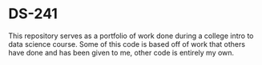 # DS-241

This repository serves as a portfolio of work done during a college intro to data science course. Some of this code is based off of work that others have done and has been given to me, other code is entirely my own. 
